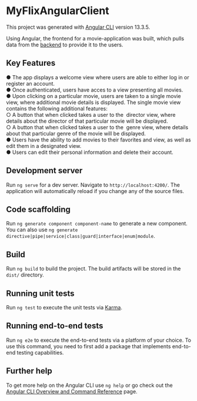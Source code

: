 # MyFlixAngularClient

This project was generated with [Angular CLI](https://github.com/angular/angular-cli) version 13.3.5.

Using Angular, the frontend for a movie-application was built, which pulls data from the <a href="https://github.com/KupferJ/movie_api" target="_blank">backend</a> to provide it to the users.

## Key Features
● The app displays a welcome view where users are able to either log in or register an account.  <br>
● Once authenticated, users have acces to a view presenting all movies.  <br>
● Upon clicking on a particular movie, users are taken to a single movie view, where 
additional movie details is displayed. The single movie view contains the following 
additional features:   <br>
     ○ A button that when clicked takes a user to the ​ director view​, where details about the 
director of that particular movie will be displayed. <br>
     ○ A button that when clicked takes a user to the ​ genre view​, where details about that 
particular genre of the movie will be displayed. <br>
● Users have the ability to add movies to their favorites and view, as well as edit them in a designated view. <br>
● Users can edit their personal information and delete their account. <br>

## Development server

Run `ng serve` for a dev server. Navigate to `http://localhost:4200/`. The application will automatically reload if you change any of the source files.

## Code scaffolding

Run `ng generate component component-name` to generate a new component. You can also use `ng generate directive|pipe|service|class|guard|interface|enum|module`.

## Build

Run `ng build` to build the project. The build artifacts will be stored in the `dist/` directory.

## Running unit tests

Run `ng test` to execute the unit tests via [Karma](https://karma-runner.github.io).

## Running end-to-end tests

Run `ng e2e` to execute the end-to-end tests via a platform of your choice. To use this command, you need to first add a package that implements end-to-end testing capabilities.

## Further help

To get more help on the Angular CLI use `ng help` or go check out the [Angular CLI Overview and Command Reference](https://angular.io/cli) page.
